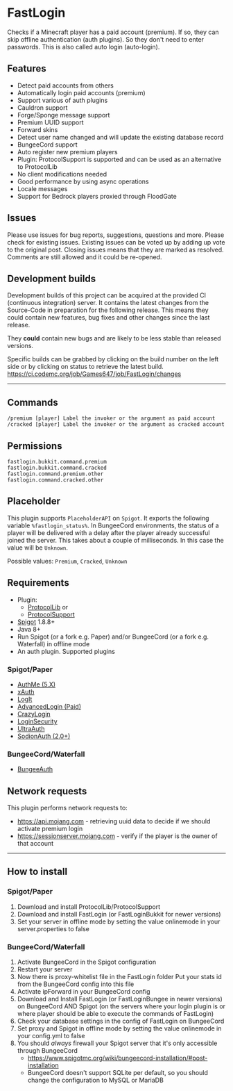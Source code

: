# FastLogin

Checks if a Minecraft player has a paid account (premium). If so, they can skip offline authentication (auth plugins).
So they don't need to enter passwords. This is also called auto login (auto-login).

## Features

* Detect paid accounts from others
* Automatically login paid accounts (premium)
* Support various of auth plugins
* Cauldron support
* Forge/Sponge message support
* Premium UUID support
* Forward skins
* Detect user name changed and will update the existing database record
* BungeeCord support
* Auto register new premium players
* Plugin: ProtocolSupport is supported and can be used as an alternative to ProtocolLib
* No client modifications needed
* Good performance by using async operations
* Locale messages
* Support for Bedrock players proxied through FloodGate

## Issues

Please use issues for bug reports, suggestions, questions and more. Please check for existing issues. Existing issues 
can be voted up by adding up vote to the original post. Closing issues means that they are marked as resolved. Comments
are still allowed and it could be re-opened.

## Development builds

Development builds of this project can be acquired at the provided CI (continuous integration) server. It contains the
latest changes from the Source-Code in preparation for the following release. This means they could contain new
features, bug fixes and other changes since the last release.

They **could** contain new bugs and are likely to be less stable than released versions.

Specific builds can be grabbed by clicking on the build number on the left side or by clicking on status to retrieve the
latest build.
https://ci.codemc.org/job/Games647/job/FastLogin/changes

***

## Commands

    /premium [player] Label the invoker or the argument as paid account
    /cracked [player] Label the invoker or the argument as cracked account

## Permissions

    fastlogin.bukkit.command.premium
    fastlogin.bukkit.command.cracked
    fastlogin.command.premium.other
    fastlogin.command.cracked.other

## Placeholder

This plugin supports `PlaceholderAPI` on `Spigot`. It exports the following variable 
`%fastlogin_status%`. In BungeeCord environments, the status of a player will be delivered with a delay after the player 
already successful joined the server. This takes about a couple of milliseconds. In this case the value
will be `Unknown`. 

Possible values: `Premium`, `Cracked`, `Unknown` 

## Requirements

* Plugin: 
    * [ProtocolLib](https://www.spigotmc.org/resources/protocollib.1997/) or 
    * [ProtocolSupport](https://www.spigotmc.org/resources/protocolsupport.7201/)
* [Spigot](https://www.spigotmc.org) 1.8.8+
* Java 8+
* Run Spigot (or a fork e.g. Paper) and/or BungeeCord (or a fork e.g. Waterfall) in offline mode
* An auth plugin. Supported plugins

### Spigot/Paper

* [AuthMe (5.X)](https://dev.bukkit.org/bukkit-plugins/authme-reloaded/)
* [xAuth](https://dev.bukkit.org/bukkit-plugins/xauth/)
* [LogIt](https://github.com/games647/LogIt)
* [AdvancedLogin (Paid)](https://www.spigotmc.org/resources/advancedlogin.10510/)
* [CrazyLogin](https://dev.bukkit.org/bukkit-plugins/crazylogin/)
* [LoginSecurity](https://dev.bukkit.org/bukkit-plugins/loginsecurity/)
* [UltraAuth](https://dev.bukkit.org/bukkit-plugins/ultraauth-aa/)
* [SodionAuth (2.0+)](https://github.com/Mohist-Community/SodionAuth)

### BungeeCord/Waterfall

* [BungeeAuth](https://www.spigotmc.org/resources/bungeeauth.493/)

## Network requests

This plugin performs network requests to:

* https://api.mojang.com - retrieving uuid data to decide if we should activate premium login
* https://sessionserver.mojang.com - verify if the player is the owner of that account

***

## How to install

### Spigot/Paper

1. Download and install ProtocolLib/ProtocolSupport
2. Download and install FastLogin (or FastLoginBukkit for newer versions)
3. Set your server in offline mode by setting the value onlinemode in your server.properties to false

### BungeeCord/Waterfall

1. Activate BungeeCord in the Spigot configuration
2. Restart your server
3. Now there is proxy-whitelist file in the FastLogin folder
Put your stats id from the BungeeCord config into this file
4. Activate ipForward in your BungeeCord config
5. Download and Install FastLogin (or FastLoginBungee in newer versions) on BungeeCord AND Spigot
(on the servers where your login plugin is or where player should be able to execute the commands of FastLogin)
6. Check your database settings in the config of FastLogin on BungeeCord
7. Set proxy and Spigot in offline mode by setting the value onlinemode in your config.yml to false
8. You should *always* firewall your Spigot server that it's only accessible through BungeeCord 
    * https://www.spigotmc.org/wiki/bungeecord-installation/#post-installation
    * BungeeCord doesn't support SQLite per default, so you should change the configuration to MySQL or MariaDB
